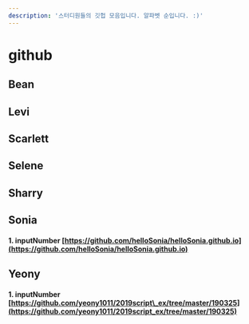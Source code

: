 ```yaml
---
description: '스터디원들의 깃헙 모음입니다. 알파벳 순입니다. :)'
---
```


# github

## Bean 

## Levi  

## Scarlett 

## Selene 

## Sharry 

## Sonia 

#### 1. inputNumber [https://github.com/helloSonia/helloSonia.github.io](https://github.com/helloSonia/helloSonia.github.io) 

## Yeony  

#### 1. inputNumber [https://github.com/yeony1011/2019script\_ex/tree/master/190325](https://github.com/yeony1011/2019script_ex/tree/master/190325) 

